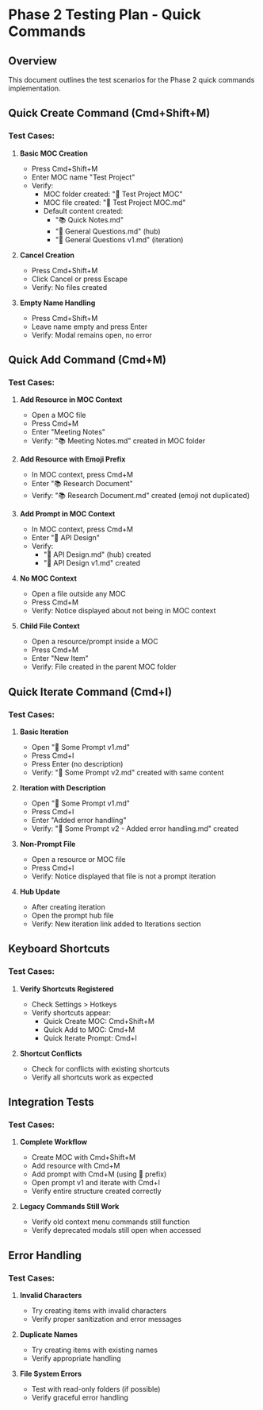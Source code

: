 # Phase 2 Testing Plan - Quick Commands

## Overview
This document outlines the test scenarios for the Phase 2 quick commands implementation.

## Quick Create Command (Cmd+Shift+M)

### Test Cases:
1. **Basic MOC Creation**
   - Press Cmd+Shift+M
   - Enter MOC name "Test Project"
   - Verify: 
     - MOC folder created: "🎯 Test Project MOC"
     - MOC file created: "🎯 Test Project MOC.md"
     - Default content created:
       - "📚 Quick Notes.md"
       - "🤖 General Questions.md" (hub)
       - "🤖 General Questions v1.md" (iteration)

2. **Cancel Creation**
   - Press Cmd+Shift+M
   - Click Cancel or press Escape
   - Verify: No files created

3. **Empty Name Handling**
   - Press Cmd+Shift+M
   - Leave name empty and press Enter
   - Verify: Modal remains open, no error

## Quick Add Command (Cmd+M)

### Test Cases:
1. **Add Resource in MOC Context**
   - Open a MOC file
   - Press Cmd+M
   - Enter "Meeting Notes"
   - Verify: "📚 Meeting Notes.md" created in MOC folder

2. **Add Resource with Emoji Prefix**
   - In MOC context, press Cmd+M
   - Enter "📚 Research Document"
   - Verify: "📚 Research Document.md" created (emoji not duplicated)

3. **Add Prompt in MOC Context**
   - In MOC context, press Cmd+M
   - Enter "🤖 API Design"
   - Verify: 
     - "🤖 API Design.md" (hub) created
     - "🤖 API Design v1.md" created

4. **No MOC Context**
   - Open a file outside any MOC
   - Press Cmd+M
   - Verify: Notice displayed about not being in MOC context

5. **Child File Context**
   - Open a resource/prompt inside a MOC
   - Press Cmd+M
   - Enter "New Item"
   - Verify: File created in the parent MOC folder

## Quick Iterate Command (Cmd+I)

### Test Cases:
1. **Basic Iteration**
   - Open "🤖 Some Prompt v1.md"
   - Press Cmd+I
   - Press Enter (no description)
   - Verify: "🤖 Some Prompt v2.md" created with same content

2. **Iteration with Description**
   - Open "🤖 Some Prompt v1.md"
   - Press Cmd+I
   - Enter "Added error handling"
   - Verify: "🤖 Some Prompt v2 - Added error handling.md" created

3. **Non-Prompt File**
   - Open a resource or MOC file
   - Press Cmd+I
   - Verify: Notice displayed that file is not a prompt iteration

4. **Hub Update**
   - After creating iteration
   - Open the prompt hub file
   - Verify: New iteration link added to Iterations section

## Keyboard Shortcuts

### Test Cases:
1. **Verify Shortcuts Registered**
   - Check Settings > Hotkeys
   - Verify shortcuts appear:
     - Quick Create MOC: Cmd+Shift+M
     - Quick Add to MOC: Cmd+M
     - Quick Iterate Prompt: Cmd+I

2. **Shortcut Conflicts**
   - Check for conflicts with existing shortcuts
   - Verify all shortcuts work as expected

## Integration Tests

### Test Cases:
1. **Complete Workflow**
   - Create MOC with Cmd+Shift+M
   - Add resource with Cmd+M
   - Add prompt with Cmd+M (using 🤖 prefix)
   - Open prompt v1 and iterate with Cmd+I
   - Verify entire structure created correctly

2. **Legacy Commands Still Work**
   - Verify old context menu commands still function
   - Verify deprecated modals still open when accessed

## Error Handling

### Test Cases:
1. **Invalid Characters**
   - Try creating items with invalid characters
   - Verify proper sanitization and error messages

2. **Duplicate Names**
   - Try creating items with existing names
   - Verify appropriate handling

3. **File System Errors**
   - Test with read-only folders (if possible)
   - Verify graceful error handling